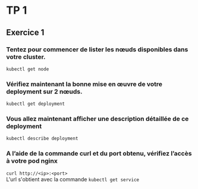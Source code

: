 # TP 1
## Exercice 1
### Tentez pour commencer de lister les nœuds disponibles dans votre cluster.
```kubectl get node```
### Vérifiez maintenant la bonne mise en œuvre de votre deployment sur 2 nœuds.
```kubectl get deployment```
### Vous allez maintenant afficher une description détaillée de ce deployment
```kubectl describe deployment```

### A l’aide de la commande curl et du port obtenu, vérifiez l’accès à votre pod nginx
```curl http://<ip>:<port>```\
L'url s'obtient avec la commande ```kubectl get service```

